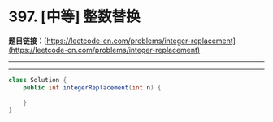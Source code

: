 # 397. [中等] 整数替换

**题目链接：**[https://leetcode-cn.com/problems/integer-replacement](https://leetcode-cn.com/problems/integer-replacement)

---

<Cards card="leetcode_397_integer-replacement"></Cards>

---

```java
class Solution {
    public int integerReplacement(int n) {
        
    }
}
```